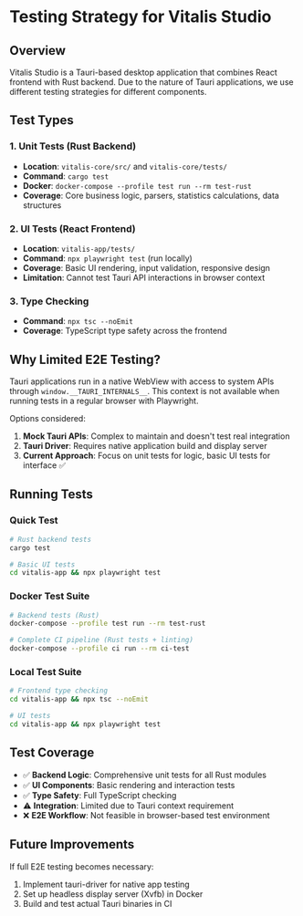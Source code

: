 # Testing Strategy for Vitalis Studio

## Overview
Vitalis Studio is a Tauri-based desktop application that combines React frontend with Rust backend. Due to the nature of Tauri applications, we use different testing strategies for different components.

## Test Types

### 1. Unit Tests (Rust Backend)
- **Location**: `vitalis-core/src/` and `vitalis-core/tests/`
- **Command**: `cargo test`
- **Docker**: `docker-compose --profile test run --rm test-rust`
- **Coverage**: Core business logic, parsers, statistics calculations, data structures

### 2. UI Tests (React Frontend)
- **Location**: `vitalis-app/tests/`
- **Command**: `npx playwright test` (run locally)
- **Coverage**: Basic UI rendering, input validation, responsive design
- **Limitation**: Cannot test Tauri API interactions in browser context

### 3. Type Checking
- **Command**: `npx tsc --noEmit`
- **Coverage**: TypeScript type safety across the frontend

## Why Limited E2E Testing?

Tauri applications run in a native WebView with access to system APIs through `window.__TAURI_INTERNALS__`. This context is not available when running tests in a regular browser with Playwright.

Options considered:
1. **Mock Tauri APIs**: Complex to maintain and doesn't test real integration
2. **Tauri Driver**: Requires native application build and display server
3. **Current Approach**: Focus on unit tests for logic, basic UI tests for interface ✅

## Running Tests

### Quick Test
```bash
# Rust backend tests
cargo test

# Basic UI tests
cd vitalis-app && npx playwright test
```

### Docker Test Suite
```bash
# Backend tests (Rust)
docker-compose --profile test run --rm test-rust

# Complete CI pipeline (Rust tests + linting)
docker-compose --profile ci run --rm ci-test
```

### Local Test Suite
```bash
# Frontend type checking
cd vitalis-app && npx tsc --noEmit

# UI tests
cd vitalis-app && npx playwright test
```

## Test Coverage

- ✅ **Backend Logic**: Comprehensive unit tests for all Rust modules
- ✅ **UI Components**: Basic rendering and interaction tests
- ✅ **Type Safety**: Full TypeScript checking
- ⚠️ **Integration**: Limited due to Tauri context requirement
- ❌ **E2E Workflow**: Not feasible in browser-based test environment

## Future Improvements

If full E2E testing becomes necessary:
1. Implement tauri-driver for native app testing
2. Set up headless display server (Xvfb) in Docker
3. Build and test actual Tauri binaries in CI